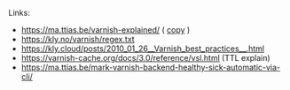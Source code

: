 Links:
- https://ma.ttias.be/varnish-explained/ ( [copy](https://htmlpreview.github.io/?https://github.com/dshumsky/docs/blob/master/varnish/VarnishExplained.html) )
- https://kly.no/varnish/regex.txt 
- https://kly.cloud/posts/2010_01_26__Varnish_best_practices__.html
- https://varnish-cache.org/docs/3.0/reference/vsl.html (TTL explain)
- https://ma.ttias.be/mark-varnish-backend-healthy-sick-automatic-via-cli/
